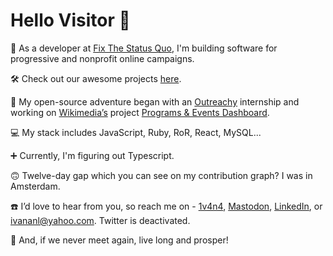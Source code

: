  # Hello Visitor 🤘
    
 🌱 As a developer at [Fix The Status Quo](https://proca.app/), I'm building software for progressive and nonprofit online campaigns.
 
 🛠️ Check out our awesome projects [here](https://github.com/fixthestatusquo/).
 
 :yellow_heart: My open-source adventure began with an [Outreachy](https://www.outreachy.org) internship and working on [Wikimedia’s](https://wikimediafoundation.org/) project [Programs & Events Dashboard](https://github.com/WikiEducationFoundation/WikiEduDashboard).
 
 :computer: My stack includes JavaScript, Ruby, RoR, React, MySQL...
 
 :heavy_plus_sign: Currently, I'm figuring out Typescript.
 
 🙃 Twelve-day gap which you can see on my contribution graph? I was in Amsterdam.
  
  ☎️ I’d love to hear from you, so reach me on - [1v4n4](https://www.1v4n4.me), <a rel="me" href="https://fosstodon.org/@nosurprises">Mastodon</a>, [LinkedIn](https://www.linkedin.com/in/1v4n4/), or ivananl@yahoo.com. Twitter is deactivated.    
   
 🖖 And, if we never meet again, live long and prosper!
